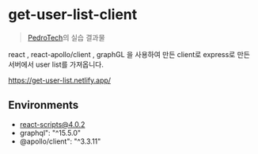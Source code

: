 # get-user-list-client

> [PedroTech](https://youtu.be/YyUWW04HwKY)의 실습 결과물

react , react-apollo/client , graphGL 을 사용하여 만든 client로
express로 만든 서버에서 user list를 가져옵니다.

https://get-user-list.netlify.app/

## Environments

- react-scripts@4.0.2
- graphql": "^15.5.0"
- @apollo/client": "^3.3.11"

